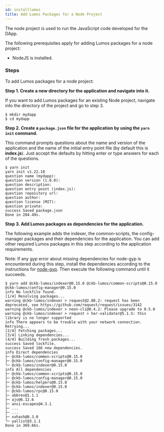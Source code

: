```yaml
---
id: installlumos
title: Add Lumos Packages for a Node Project
---
```

The node project is used to run the JavaScript code developed for the DApp.

The following prerequisites apply for adding Lumos packages for a node project:

- NodeJS is installed.

### Steps

To add Lumos packages for a node project:

**Step 1. Create a new directory for the application and navigate into it.**

If you want to add Lumos packages for an existing Node project, navigate into the directory of the project and go to step 3.

```
$ mkdir mydapp
$ cd mydapp
```

**Step 2. Create a `package.json` file for the application by using the `yarn init` command.**

This command prompts questions about the name and version of the application and the name of the initial entry point file (by default this is **index.js**). Just accept the defaults by hitting enter or type answers for each of the questions.

```
$ yarn init
yarn init v1.22.10
question name (mydapp):
question version (1.0.0):
question description:
question entry point (index.js):
question repository url:
question author:
question license (MIT):
question private:
success Saved package.json
Done in 284.49s.
```

**Step 3. Add Lumos packages as dependencies for the application.**

The following example adds the indexer, the common-scripts, the config-manager packages and their dependencies for the application. You can add other required Lumos packages in this step according to the application requirements.

Note: If any gyp error about missing dependencies for node-gyp is encountered during this step, install the dependencies according to the instructions for [node-gyp](https://github.com/nodejs/node-gyp). Then execute the following command until it succeeds.

```shell
$ yarn add @ckb-lumos/indexer@0.15.0 @ckb-lumos/common-scripts@0.15.0 @ckb-lumos/config-manager@0.15.0
info No lockfile found.
[1/4] Resolving packages...
warning @ckb-lumos/indexer > request@2.88.2: request has been deprecated, see https://github.com/request/request/issues/3142
warning @ckb-lumos/indexer > neon-cli@0.4.2: Please upgrade to 0.5.0
warning @ckb-lumos/indexer > request > har-validator@5.1.5: this library is no longer supported
info There appears to be trouble with your network connection. Retrying...
[2/4] Fetching packages...
[3/4] Linking dependencies...
[4/4] Building fresh packages...
success Saved lockfile.
success Saved 166 new dependencies.
info Direct dependencies
├─ @ckb-lumos/common-scripts@0.15.0
├─ @ckb-lumos/config-manager@0.15.0
└─ @ckb-lumos/indexer@0.15.0
info All dependencies
├─ @ckb-lumos/common-scripts@0.15.0
├─ @ckb-lumos/config-manager@0.15.0
├─ @ckb-lumos/helpers@0.15.0
├─ @ckb-lumos/indexer@0.15.0
├─ @ckb-lumos/rpc@0.15.0
├─ abbrev@1.1.1
├─ ajv@6.12.6
├─ ansi-escapes@4.3.1
├─ ...
├─ ...
├─ xxhash@0.3.0
└─ yallist@3.1.1
Done in 369.66s.
```
